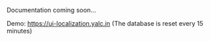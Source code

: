 Documentation coming soon...

Demo: <a href="https://ui-localization.yalc.in" target="_blank">https://ui-localization.yalc.in</a> (The database is reset every 15 minutes)
